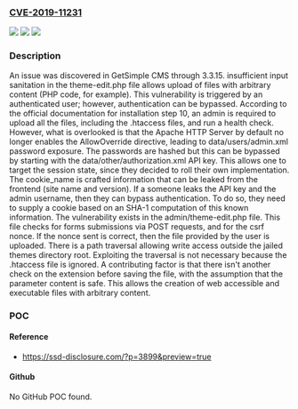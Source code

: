 ### [CVE-2019-11231](https://cve.mitre.org/cgi-bin/cvename.cgi?name=CVE-2019-11231)
![](https://img.shields.io/static/v1?label=Product&message=n%2Fa&color=blue)
![](https://img.shields.io/static/v1?label=Version&message=n%2Fa&color=blue)
![](https://img.shields.io/static/v1?label=Vulnerability&message=n%2Fa&color=brighgreen)

### Description

An issue was discovered in GetSimple CMS through 3.3.15. insufficient input sanitation in the theme-edit.php file allows upload of files with arbitrary content (PHP code, for example). This vulnerability is triggered by an authenticated user; however, authentication can be bypassed. According to the official documentation for installation step 10, an admin is required to upload all the files, including the .htaccess files, and run a health check. However, what is overlooked is that the Apache HTTP Server by default no longer enables the AllowOverride directive, leading to data/users/admin.xml password exposure. The passwords are hashed but this can be bypassed by starting with the data/other/authorization.xml API key. This allows one to target the session state, since they decided to roll their own implementation. The cookie_name is crafted information that can be leaked from the frontend (site name and version). If a someone leaks the API key and the admin username, then they can bypass authentication. To do so, they need to supply a cookie based on an SHA-1 computation of this known information. The vulnerability exists in the admin/theme-edit.php file. This file checks for forms submissions via POST requests, and for the csrf nonce. If the nonce sent is correct, then the file provided by the user is uploaded. There is a path traversal allowing write access outside the jailed themes directory root. Exploiting the traversal is not necessary because the .htaccess file is ignored. A contributing factor is that there isn't another check on the extension before saving the file, with the assumption that the parameter content is safe. This allows the creation of web accessible and executable files with arbitrary content.

### POC

#### Reference
- https://ssd-disclosure.com/?p=3899&preview=true

#### Github
No GitHub POC found.

